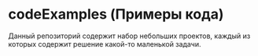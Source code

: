 # codeExamples (Примеры кода)

Данный репозиторий содержит набор небольших проектов, каждый из которых содержит решение какой-то маленькой задачи.
